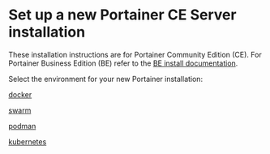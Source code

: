 # Set up a new Portainer CE Server installation


These installation instructions are for Portainer Community Edition (CE). For Portainer Business Edition (BE) refer to the [BE install documentation](../../install/server/).


Select the environment for your new Portainer installation:


[docker](docker/)



[swarm](swarm/)



[podman](podman/)



[kubernetes](kubernetes/)


